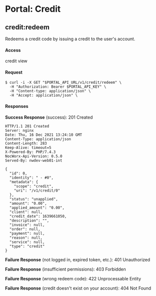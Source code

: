 # Portal: Credit

## credit:redeem
Redeems a credit code by issuing a credit to the user's account.

#### Access
credit view

#### Request
```
$ curl -i -X GET "$PORTAL_API_URL/v1/credit/redeem" \
  -H "Authorization: Bearer $PORTAL_API_KEY" \
  -H "Content-type: application/json" \
  -H "Accept: application/json" \
```

#### Responses
**Success Response** (success): 201 Created
```
HTTP/1.1 201 Created
Server: nginx
Date: Thu, 16 Dec 2021 13:24:10 GMT
Content-Type: application/json
Content-Length: 283
Keep-Alive: timeout=5
X-Powered-By: PHP/7.4.3
NocWorx-Api-Version: 0.5.0
Served-By: nwdev-web01-int

{
  "id": 0,
  "identity": " - #0",
  "metadata": {
    "scope": "credit",
    "uri": "/v1/credit/0"
  },
  "status": "unapplied",
  "amount": "0.00",
  "applied_amount": "0.00",
  "client": null,
  "credit_date": 1639661050,
  "description": "",
  "invoice": null,
  "order": null,
  "payment": null,
  "reason": null,
  "service": null,
  "type": "credit"
}
```

**Failure Response** (not logged in, expired token, etc.): 401 Unauthorized

**Failure Response** (insufficient permissions): 403 Forbidden

**Failure Response** (wrong redeem code): 422 Unprocessable Entity

**Failure Response** (credit doesn't exist on your account): 404 Not Found
